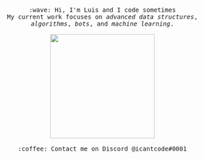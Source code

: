 <p align="center">
  <br><br>
  <samp>
    :wave: Hi, I'm Luis and I code sometimes
    <br>My current work focuses on <em>advanced data structures</em>,
    <br><em>algorithms</em>, <em>bots</em>, and <em>machine learning</em>.
    <br><br><img src="https://i.imgur.com/kdKhgx6.gif" width="240px" align="center">
    <br><br>:coffee: Contact me on Discord @icantcode#0001
  </samp>
</p>
